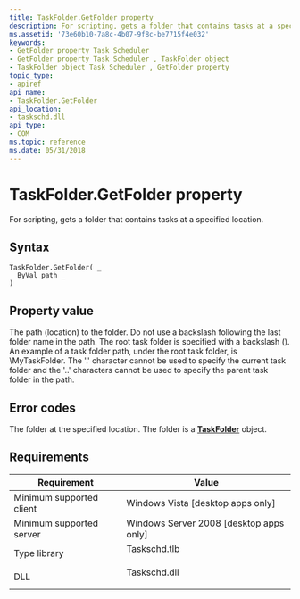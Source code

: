 ```yaml
---
title: TaskFolder.GetFolder property
description: For scripting, gets a folder that contains tasks at a specified location.
ms.assetid: '73e60b10-7a8c-4b07-9f8c-be7715f4e032'
keywords:
- GetFolder property Task Scheduler
- GetFolder property Task Scheduler , TaskFolder object
- TaskFolder object Task Scheduler , GetFolder property
topic_type:
- apiref
api_name:
- TaskFolder.GetFolder
api_location:
- taskschd.dll
api_type:
- COM
ms.topic: reference
ms.date: 05/31/2018
---
```


# TaskFolder.GetFolder property

For scripting, gets a folder that contains tasks at a specified location.

## Syntax


```VB
TaskFolder.GetFolder( _
  ByVal path _
)
```



## Property value

The path (location) to the folder. Do not use a backslash following the last folder name in the path. The root task folder is specified with a backslash (\). An example of a task folder path, under the root task folder, is \\MyTaskFolder. The '.' character cannot be used to specify the current task folder and the '..' characters cannot be used to specify the parent task folder in the path.

## Error codes

The folder at the specified location. The folder is a [**TaskFolder**](taskfolder.md) object.

## Requirements



| Requirement | Value |
|-------------------------------------|-----------------------------------------------------------------------------------------|
| Minimum supported client<br/> | Windows Vista \[desktop apps only\]<br/>                                          |
| Minimum supported server<br/> | Windows Server 2008 \[desktop apps only\]<br/>                                    |
| Type library<br/>             | <dl> <dt>Taskschd.tlb</dt> </dl> |
| DLL<br/>                      | <dl> <dt>Taskschd.dll</dt> </dl> |



 

 





